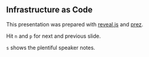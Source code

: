 ## Infrastructure as Code

This presentation was prepared with [reveal.js](http://lab.hakim.se/reveal-js/#/) and [prez](https://github.com/byteclubfr/prez).

Hit `n` and `p` for next and previous slide.

`s` shows the plentiful speaker notes.
